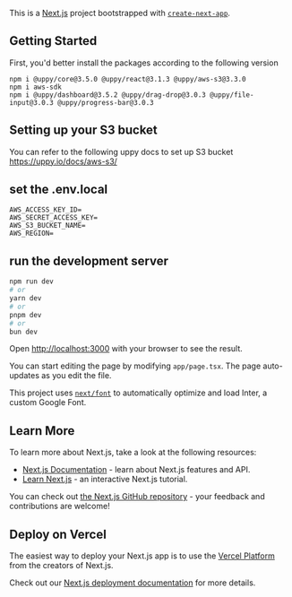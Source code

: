 This is a [Next.js](https://nextjs.org/) project bootstrapped with [`create-next-app`](https://github.com/vercel/next.js/tree/canary/packages/create-next-app).

## Getting Started
First, you'd better install the packages according to the following version
```
npm i @uppy/core@3.5.0 @uppy/react@3.1.3 @uppy/aws-s3@3.3.0
npm i aws-sdk
npm i @uppy/dashboard@3.5.2 @uppy/drag-drop@3.0.3 @uppy/file-input@3.0.3 @uppy/progress-bar@3.0.3
```

## Setting up your S3 bucket
You can refer to the following uppy docs to set up S3 bucket  
https://uppy.io/docs/aws-s3/


## set the .env.local
```
AWS_ACCESS_KEY_ID=
AWS_SECRET_ACCESS_KEY=
AWS_S3_BUCKET_NAME=
AWS_REGION=
```

## run the development server
```bash
npm run dev
# or
yarn dev
# or
pnpm dev
# or
bun dev
```

Open [http://localhost:3000](http://localhost:3000) with your browser to see the result.

You can start editing the page by modifying `app/page.tsx`. The page auto-updates as you edit the file.

This project uses [`next/font`](https://nextjs.org/docs/basic-features/font-optimization) to automatically optimize and load Inter, a custom Google Font.


## Learn More

To learn more about Next.js, take a look at the following resources:

- [Next.js Documentation](https://nextjs.org/docs) - learn about Next.js features and API.
- [Learn Next.js](https://nextjs.org/learn) - an interactive Next.js tutorial.

You can check out [the Next.js GitHub repository](https://github.com/vercel/next.js/) - your feedback and contributions are welcome!

## Deploy on Vercel

The easiest way to deploy your Next.js app is to use the [Vercel Platform](https://vercel.com/new?utm_medium=default-template&filter=next.js&utm_source=create-next-app&utm_campaign=create-next-app-readme) from the creators of Next.js.

Check out our [Next.js deployment documentation](https://nextjs.org/docs/deployment) for more details.

